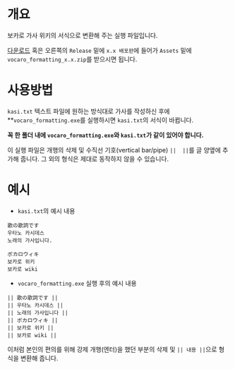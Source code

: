 # 개요
보카로 가사 위키의 서식으로 변환해 주는 실행 파일입니다.

[다운로드](https://github.com/qlife1146/vocaro_wiki_formatter/releases/tag/v1.0, "") 혹은 오른쪽의 `Release` 밑에 `x.x 배포판`에 들어가 `Assets` 밑에 `vocaro_formatting_x.x.zip`를 받으시면 됩니다.


# 사용방법
`kasi.txt` 텍스트 파일에 원하는 방식대로 가사를 작성하신 후에 **`vocaro_formatting.exe`를 실행하시면 `kasi.txt`의 서식이 바뀝니다.

**꼭 한 폴더 내에 `vocaro_formatting.exe`와 `kasi.txt`가 같이 있어야 합니다.**

이 실행 파일은 개행의 삭제 및 수직선 기호(vertical bar/pipe) `||  ||`를 글 양옆에 추가해 줍니다.
그 외의 형식은 제대로 동작하지 않을 수 있습니다.


# 예시
* `kasi.txt`의 예시 내용
```
歌の歌詞です
우타노 카시데스
노래의 가사입니다.

ボカロウィキ
보카로 위키
보카로 wiki
```
* `vocaro_formatting.exe` 실행 후의 예시 내용
```
|| 歌の歌詞です ||
|| 우타노 카시데스 ||
|| 노래의 가사입니다 ||
|| ボカロウィキ ||
|| 보카로 위키 ||
|| 보카로 wiki ||
```
이처럼 본인의 편의를 위해 강제 개행(엔터)을 했던 부분의 삭제 및 `|| 내용 ||`으로 형식을 변환해 줍니다.
